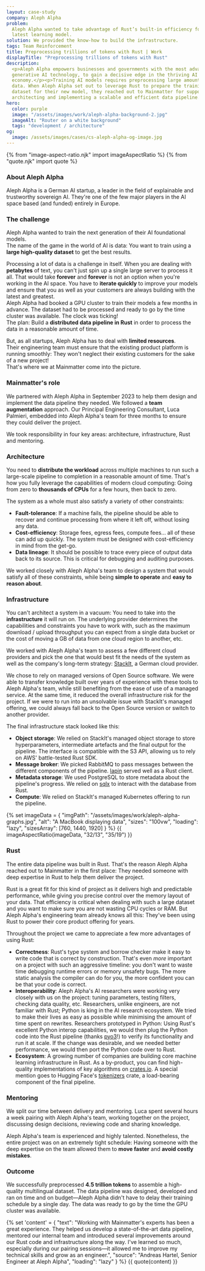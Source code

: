 ```yaml
---
layout: case-study
company: Aleph Alpha
problem:
  Aleph Alpha wanted to take advantage of Rust’s built-in efficiency for their
  latest learning model.
solution: We provided the know-how to build the infrastructure.
tags: Team Reinforcement
title: Preprocessing trillions of tokens with Rust | Work
displayTitle: "Preprocessing trillions of tokens with Rust"
description:
  <p>Aleph Alpha empowers businesses and governments with the most advanced
  generative AI technology, to gain a decisive edge in the thriving AI
  economy.</p><p>Training AI models requires preprocessing large amounts of
  data. When Aleph Alpha set out to leverage Rust to prepare the training
  dataset for their new model, they reached out to Mainmatter for support in
  architecting and implementing a scalable and efficient data pipeline.</p>
hero:
  color: purple
  image: "/assets/images/work/aleph-alpha-background-2.jpg"
  imageAlt: "Router on a white background"
  tags: "development / architecture"
og:
  image: /assets/images/cases/cs-aleph-alpha-og-image.jpg
---
```


{% from "image-aspect-ratio.njk" import imageAspectRatio %}
{% from "quote.njk" import quote %}

<div class="case-study__section">
  <h3 class="case-study__heading">About Aleph Alpha</h3>
  <div class="case-study__text">
      <p class="h4">Aleph Alpha is a German AI startup, a leader in the field of explainable and trustworthy sovereign AI. 
      They're one of the few major players in the AI space based (and funded) entirely in Europe.</p>
  </div>
</div>

<div class="case-study__section">
  <h3 class="case-study__heading">The challenge</h3>
    <div class="case-study__text">
        <p>Aleph Alpha wanted to train the next generation of their AI foundational models.<br>
        The name of the game in the world of AI is data: You want to train using a <strong>large high-quality dataset</strong> to 
        get the best results.</p>
        <p>Processing a lot of data is a challenge in itself. When you are dealing with <strong>petabytes</strong> of text, 
        you can't just spin up a single large server to process it all. That would take <strong>forever</strong> and <strong>forever</strong> 
        is not an option when you're working in the AI space. You have to <strong>iterate quickly</strong> to improve your models 
        and ensure that you as well as your customers are always building with the latest and greatest.<br>
        Aleph Alpha had booked a GPU cluster to train their models a few months in advance. The 
        dataset had to be processed and ready to go by the time cluster was available. The clock was ticking!<br>
        The plan: Build a <strong>distributed data pipeline in Rust</strong> in order to process the data in a reasonable amount of time.</p>
        <p>But, as all startups, Aleph Alpha has to deal with <strong>limited resources</strong>.<br>
        Their engineering team must ensure that the existing product platform is running smoothly: They won't neglect 
        their existing customers for the sake of a new project!<br>
        That's where we at Mainmatter come into the picture.</p>
    </div>
</div>

<div class="case-study__section">
  <h3 class="case-study__heading">Mainmatter's role</h3>
    <div class="case-study__text">
        <p>We partnered with Aleph Alpha in September 2023 to help them design and implement the data pipeline they needed. 
        We followed a <strong>team augmentation</strong> approach. Our Principal Engineering Consultant, Luca Palmieri, embedded into 
        Aleph Alpha's team for three months to ensure they could deliver the project.</p>
        <p>We took responsibility in four key areas: architecture, infrastructure, Rust and mentoring.</p>
    </div>
</div>

<div class="case-study__section">
  <h3 class="case-study__heading">Architecture</h3>
    <div class="case-study__text">
        <p>You need to <strong>distribute the workload</strong> across multiple machines to run such a large-scale pipeline to completion in a 
        reasonable amount of time. That's how you fully leverage the capabilities of modern 
        cloud computing: Going from zero to <strong>thousands of CPUs</strong> for a few hours, then back to zero.</p>
        <p>The system as a whole must also satisfy a variety of other constraints:</p>
        <ul>
            <li><strong>Fault-tolerance</strong>: If a machine fails, the pipeline should be able to recover and continue processing
            from where it left off, without losing any data.</li>
            <li><strong>Cost-efficiency</strong>: Storage fees, egress fees, compute fees... all of these can add up quickly.  
            The system must be designed with cost-efficiency in mind from the get-go.</li>
            <li><strong>Data lineage</strong>: It should be possible to trace every piece of output data back to its source. This is
            critical for debugging and auditing purposes.</li>
        </ul>
        <p>We worked closely with Aleph Alpha's team to design a system that would satisfy all of these constraints, while 
        being <strong>simple to operate</strong> and <strong>easy to reason about</strong>.</p>
    </div>
</div>

<div class="case-study__section">
  <h3 class="case-study__heading">Infrastructure</h3>
    <div class="case-study__text">
      <p>You can't architect a system in a vacuum: You need to take into the <strong>infrastructure</strong> it will run on. 
        The underlying provider determines the capabilities and constraints you have to work with, such as the maximum 
        download / upload throughput you can expect from a single data bucket or the cost of moving a GB of data 
        from one cloud region to another, etc.</p>
        <p>We worked with Aleph Alpha's team to assess a few different cloud providers and pick the one that would best fit the
        needs of the system as well as the company's long-term strategy: <a href="https://stackit.de/">StackIt</a>, a German cloud provider.</p>
        <p>We chose to rely on managed versions of Open Source software. We were able to transfer knowledge built over years 
        of experience with these tools to Aleph Alpha's team, while still benefiting from the ease of use of a managed service. 
        At the same time, it reduced the overall infrastructure risk for the project. If we were to run into an unsolvable 
        issue with StackIt's managed offering, we could always fall back to the Open Source version or switch to another 
        provider.</p>
        <p>The final infrastructure stack looked like this:</p>
        <ul>
          <li><strong>Object storage</strong>: We relied on StackIt's managed object storage to store hyperparameters, 
          intermediate artefacts and the final output for the pipeline. The interface is compatible with the S3 API, 
          allowing us to rely on AWS' battle-tested Rust SDK.</li>
          <li><strong>Message broker</strong>: We picked RabbitMQ to pass messages between the different components
          of the pipeline. <a href="https://crates.io/crates/lapin">lapin</a> served well as a Rust client.</li>
          <li><strong>Metadata storage</strong>: We used PostgreSQL to store metadata about the pipeline's progress. We relied on
          <a href="https://crates.io/crates/sqlx">sqlx</a> to interact with the database from Rust.</li>
          <li><strong>Compute</strong>: We relied on StackIt's managed Kubernetes offering to run the pipeline.</li>
        </ul>
    </div>  
</div>

<section class="mt-5">
        {% set imageData = {
          "imgPath": "/assets/images/work/aleph-alpha-graphs.jpg",
          "alt": "A MacBook displaying data",
          "sizes": "100vw",
          "loading": "lazy",
          "sizesArray": [760, 1440, 1920]
        } %}
        {{ imageAspectRatio(imageData, "32/13", "35/19") }}
      </section>

<div class="case-study__section">
  <h3 class="case-study__heading">Rust</h3>
    <div class="case-study__text">
      <p>The entire data pipeline was built in Rust. That's the reason Aleph Alpha reached out to Mainmatter in the first place:
      They needed someone with deep expertise in Rust to help them deliver the project.  </p>
      <p>Rust is a great fit for this kind of project as it delivers high and predictable performance, while giving you
      precise control over the memory layout of your data. That efficiency is critical when dealing with
      such a large dataset and you want to make sure you are not wasting CPU cycles or RAM.  
      But Aleph Alpha's engineering team already knows all this: They've been using Rust to power their core product 
      offering for years.</p>
      <p>Throughout the project we came to appreciate a few more advantages of using Rust:</p>
      <ul>
        <li><strong>Correctness</strong>: Rust's type system and borrow checker make it easy to write code that is correct by construction.  
        That's even <em>more</em> important on a project with such an aggressive timeline: you don't want to waste time debugging
        runtime errors or memory unsafety bugs. The more static analysis the compiler can do for you, the more confident
        you can be that your code is correct.</li>
        <li><strong>Interoperability</strong>: Aleph Alpha's AI researchers were working very closely with us on the project: tuning parameters, 
        testing filters, checking data quality, etc. Researchers, unlike engineers, are not familiar with Rust;
        Python is king in the AI research ecosystem.  
        We tried to make their lives as easy as possible while minimising the amount of time spent on rewrites.
        Researchers prototyped in Python: Using Rust's excellent Python interop capabilities, we would then 
        plug the Python code into the Rust pipeline (thanks <a href="https://crates.io/crates/pyo3">pyo3</a>!) 
        to verify its functionality and run it at scale. If the change was desirable, and we needed better performance, 
        we would then port the Python code over to Rust.</li>
        <li><strong>Ecosystem</strong>: A growing number of companies are building core machine learning infrastructure in Rust.
        As a by-product, you can find high-quality implementations of key algorithms on <a href="https://crates.io">crates.io</a>.
        A special mention goes to Hugging Face's <a href="https://github.com/huggingface/tokenizers">tokenizers</a> crate,
        a load-bearing component of the final pipeline.</li>
      </ul>
    </div>
</div>

<div class="case-study__section">
  <h3 class="case-study__heading">Mentoring</h3>
    <div class="case-study__text">
      <p>We split our time between delivery and mentoring.  
      Luca spent several hours a week pairing with Aleph Alpha's team, working together on the project, discussing 
      design decisions, reviewing code and sharing knowledge.</p>
      <p>Aleph Alpha's team is experienced and highly talented. Nonetheless, the entire project was on an extremely
      tight schedule: Having someone with the deep expertise on the team allowed them to <strong>move faster</strong> and <strong>avoid costly
      mistakes</strong>.</p>
    </div>
</div>

<div class="case-study__section">
  <h3 class="case-study__heading">Outcome</h3>
    <div class="case-study__text">
        <p>We successfully preprocessed <strong>4.5 trillion tokens</strong> to assemble a high-quality multilingual dataset. 
        The data pipeline was designed, developed and ran on time and on budget—Aleph Alpha didn't have to delay 
        their training schedule by a single day. The data was ready to go by the time the GPU cluster was available.</p>
    </div>
</div>

{% set 'content' = {
"text": "Working with Mainmatter's experts has been a great experience. They helped us develop a state-of-the-art data pipeline, mentored our internal team and introduced several improvements around our Rust code and infrastructure along the way. I've learned so much, especially during our pairing sessions—it allowed me to improve my technical skills and grow as an engineer.",
"source": "Andreas Hartel, Senior Engineer at Aleph Alpha",
"loading": "lazy"
} %} {{ quote(content) }}
